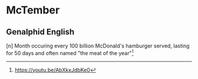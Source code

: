 # McTember
## Genalphid English

[n] Month occuring every 100 billion McDonald's hamburger served, lasting for 50 days and often named "the meat of the year"[^1]

[^1]: <https://youtu.be/AbXkxJdbKe0>